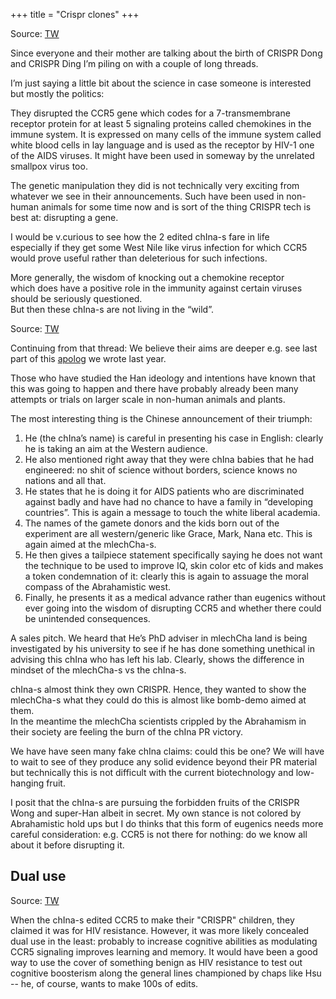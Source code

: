 +++
title = "Crispr clones"
+++

Source: [TW](https://threadreaderapp.com/thread/1067286599845797888.html)

Since everyone and their mother are talking about the birth of CRISPR Dong and CRISPR Ding I’m piling on with a couple of long threads. 

I’m just saying a little bit about the science in case someone is interested but mostly the politics: 

They disrupted the CCR5 gene which codes for a 7-transmembrane receptor protein for at least 5 signaling proteins called chemokines in the immune system. It is expressed on many cells of the immune system called white blood cells in lay language and is used as the receptor by HIV-1 one of the AIDS viruses. It might have been used in someway by the unrelated smallpox virus too.

The genetic manipulation they did is not technically very exciting from whatever we see in their announcements. Such have been used in non-human animals for some time now and is sort of the thing CRISPR tech is best at: disrupting a gene. 

I would be v.curious to see how the 2 edited chIna-s fare in life  
especially if they get some West Nile like virus infection for which CCR5 would prove useful rather than deleterious for such infections.  

More generally, the wisdom of knocking out a chemokine receptor  
which does have a positive role in the immunity against certain viruses should be seriously questioned.  
But then these chIna-s are not living in the “wild”.  

Source: [TW](https://threadreaderapp.com/thread/1067292569145655296.html)

Continuing from that thread: We believe their aims are deeper e.g. see last part of this [apolog](https://manasataramgini.wordpress.com/2017/07/03/leaves-from-the-scrapbook-2/) we wrote last year.

Those who have studied the Han ideology and intentions have known that this was going to happen and there have probably already been many attempts or trials on larger scale in non-human animals and plants. 

The most interesting thing is the Chinese announcement of their triumph: 

1. He (the chIna’s name) is careful in presenting his case in English: clearly he is taking an aim at the Western audience. 
2. He also mentioned right away that they were chIna babies that he had engineered: no shit of science without borders, science knows no nations and all that. 
3. He states that he is doing it for AIDS patients who are discriminated against badly and have had no chance to have a family in “developing countries”. This is again a message to touch the white liberal academia. 
4. The names of the gamete donors and the kids born out of the experiment are all western/generic like Grace, Mark, Nana etc. This is again aimed at the mlechCha-s. 
5. He then gives a tailpiece statement specifically saying he does not want the technique to be used to improve IQ, skin color etc of kids and makes a token condemnation of it: clearly this is again to assuage the moral compass of the Abrahamistic west. 
6. Finally, he presents it as a medical advance rather than eugenics without ever going into the wisdom of disrupting CCR5 and whether there could be unintended consequences. 
   

A sales pitch. We heard that He’s PhD adviser in mlechCha land is being investigated by his university to see if he has done something unethical in advising this chIna who has left his lab. Clearly, shows the difference in mindset of the mlechCha-s vs the chIna-s. 

chIna-s almost think they own CRISPR. Hence, they wanted to show the mlechCha-s what they could do this is almost like bomb-demo aimed at them.  
In the meantime the mlechCha scientists crippled by the Abrahamism in their society are feeling the burn of the chIna PR victory.  

We have have seen many fake chIna claims: could this be one? We will have to wait to see of they produce any solid evidence beyond their PR material but technically this is not difficult with the current biotechnology and low-hanging fruit. 

I posit that the chIna-s are pursuing the forbidden fruits of the CRISPR Wong and super-Han albeit in secret. My own stance is not colored by Abrahamistic hold ups but I do thinks that this form of eugenics needs more careful consideration: e.g. CCR5 is not there for nothing: do we know all about it before disrupting it. 

## Dual use

Source: [TW](https://x.com/blog_supplement/status/1821386565584609401)

When the chIna-s edited CCR5 to make their "CRISPR" children, they claimed it was for HIV resistance. However, it was more likely concealed dual use in the least: probably to increase cognitive abilities as modulating CCR5 signaling improves learning and memory. It would have been a good way to use the cover of something benign as HIV resistance to test out cognitive boosterism along the general lines championed by chaps like Hsu -- he, of course, wants to make 100s of edits. 

